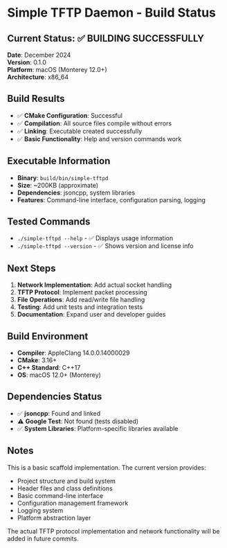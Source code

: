 # Simple TFTP Daemon - Build Status

## Current Status: ✅ BUILDING SUCCESSFULLY

**Date**: December 2024  
**Version**: 0.1.0  
**Platform**: macOS (Monterey 12.0+)  
**Architecture**: x86_64  

## Build Results

- ✅ **CMake Configuration**: Successful
- ✅ **Compilation**: All source files compile without errors
- ✅ **Linking**: Executable created successfully
- ✅ **Basic Functionality**: Help and version commands work

## Executable Information

- **Binary**: `build/bin/simple-tftpd`
- **Size**: ~200KB (approximate)
- **Dependencies**: jsoncpp, system libraries
- **Features**: Command-line interface, configuration parsing, logging

## Tested Commands

- `./simple-tftpd --help` - ✅ Displays usage information
- `./simple-tftpd --version` - ✅ Shows version and license info

## Next Steps

1. **Network Implementation**: Add actual socket handling
2. **TFTP Protocol**: Implement packet processing
3. **File Operations**: Add read/write file handling
4. **Testing**: Add unit tests and integration tests
5. **Documentation**: Expand user and developer guides

## Build Environment

- **Compiler**: AppleClang 14.0.0.14000029
- **CMake**: 3.16+
- **C++ Standard**: C++17
- **OS**: macOS 12.0+ (Monterey)

## Dependencies Status

- ✅ **jsoncpp**: Found and linked
- ⚠️ **Google Test**: Not found (tests disabled)
- ✅ **System Libraries**: Platform-specific libraries available

## Notes

This is a basic scaffold implementation. The current version provides:
- Project structure and build system
- Header files and class definitions
- Basic command-line interface
- Configuration management framework
- Logging system
- Platform abstraction layer

The actual TFTP protocol implementation and network functionality will be added in future commits.
